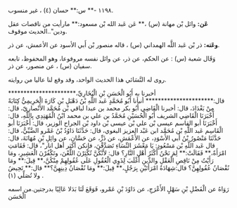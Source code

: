 ١١٩٨ -** س:** حسان (٤) ، غير منسوب.

**عَن:** وائل بْن مهانة (س) ،** عَن عَبد الله بْن مسعود:** مارأيت من ناقصات عقل ودين"..الحديث موقوف.

**وعَنه:** ذر بْن عَبد اللَّه الهمداني (س) ، قاله منصور بْن أَبي الأسود عن الأعمش، عن ذر.

وَقَال شعبة (س) : عن الحكم، عن ذر، عن وائل نفسه مروفوعا، وهو المحفوظ، تابعه سفيان (س) ، عن منصور، عن ذر.

روى له النَّسَائي هذا الحديث الواحد، وقد وقع لنا عاليا من روايته.

أخبرنا به أَبُو الْحَسَنِ بْنِ الْبُخَارِيِّ،********************** قال:********************** أنبأنا أَبُو مُحَمَّدٍ عَبد اللَّهِ بْنُ دَهْبَلِ بْنِ كَارَةَ الْحَرِيمِيُّ كِتَابَةً مِنْ بَغْدَادَ، قال: أخبرنا الْقَاضِي أَبُو بكر محمد بن عبدا لباقي بْن مُحَمَّد الأَنْصارِيّ، قال: أَخْبَرَنَا الْقَاضِي الشريف أَبُو الْحُسَيْنِ مُحَمَّدُ بن علي بن محمد ابْنُ الْمُهَتِدِي بِاللَّهِ، قال: أَخْبَرَنَا أبو القاسم عيسى بْن علي بْن عيسى بْن داود بْن الجراح الوزير، قال: أَخْبَرَنَا أبو الْقَاسِم عَبد اللَّهِ بْن مُحَمَّد ابن عَبْد العزيز البغوي، قال: حَدَّثَنَا دَاوُدُ بْنُ عَمْرو الضَّبِّيُّ، قال: حَدَّثَنَا مَنْصُورُ بْنُ أَبي الأَسْوَدِ، عن الأَعْمَشِ، عن ذَرٍّ، عن حَسَّانٍ، عن وائِلِ بْنِ مُهَانَةَ، قال: قال عَبد اللَّهِ بْن مَسْعُودٍ: يَا مَعْشَرَ النِّسَاءِ تَصَدَّقْنَ، فإنكن أكثر أهل انار"، قال: فَقَامَتِ امْرَأَةٌ،** فَقَالَتْ:** لِمَ نَحْنُ أَكْثَرُ أَهْلِ النَّارِ؟ قال: لأَنَّكُنَّ تُكْثِرْنَ اللَّعْنَ، وتَكْفُرْنَ الْعَشِيرِ، ومَا رَأَيْتُ مِنْ نَاقِصِ الْعَقْلِ والدِّينِ أَغْلَبَ لِذَوِي الْعُقُولِ عَلَى عُقُولِهِمْ مِنْكُنَّ،** قِيلَ:** ومَا نُقْصَانُ عُقُولِهِنَّ؟ قال:شِهَادَةُ امْرَأَتَيْنِ بِرَجُلٍ،** قِيلَ:** ومَا نُقْصَانُ دِينِهِنَّ؟** قال:** تَحِيضُ ولا تُصَلِّي (١) .

رَوَاهُ عن الْفَضْلِ بْنِ سَهْلٍ الأَعْرَجِ، عن دَاوُدَ بْنِ عَمْرو، فَوَقَعَ لَنَا بَدَلا عَالِيًا بدرجتين.من اسمه الْحَسَن
